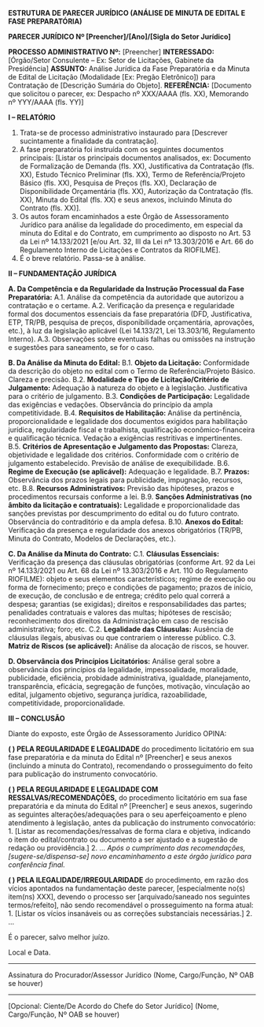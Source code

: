 **ESTRUTURA DE PARECER JURÍDICO (ANÁLISE DE MINUTA DE EDITAL E FASE PREPARATÓRIA)**

**PARECER JURÍDICO Nº [Preencher]/[Ano]/[Sigla do Setor Jurídico]**

**PROCESSO ADMINISTRATIVO Nº:** [Preencher]
**INTERESSADO:** [Órgão/Setor Consulente – Ex: Setor de Licitações, Gabinete da Presidência]
**ASSUNTO:** Análise Jurídica da Fase Preparatória e da Minuta de Edital de Licitação (Modalidade [Ex: Pregão Eletrônico]) para Contratação de [Descrição Sumária do Objeto].
**REFERÊNCIA:** [Documento que solicitou o parecer, ex: Despacho nº XXX/AAAA (fls. XX), Memorando nº YYY/AAAA (fls. YY)]

**I – RELATÓRIO**

1.  Trata-se de processo administrativo instaurado para [Descrever sucintamente a finalidade da contratação].
2.  A fase preparatória foi instruída com os seguintes documentos principais: [Listar os principais documentos analisados, ex: Documento de Formalização de Demanda (fls. XX), Justificativa da Contratação (fls. XX), Estudo Técnico Preliminar (fls. XX), Termo de Referência/Projeto Básico (fls. XX), Pesquisa de Preços (fls. XX), Declaração de Disponibilidade Orçamentária (fls. XX), Autorização da Contratação (fls. XX), Minuta do Edital (fls. XX) e seus anexos, incluindo Minuta do Contrato (fls. XX)].
3.  Os autos foram encaminhados a este Órgão de Assessoramento Jurídico para análise da legalidade do procedimento, em especial da minuta do Edital e do Contrato, em cumprimento ao disposto no Art. 53 da Lei nº 14.133/2021 [e/ou Art. 32, III da Lei nº 13.303/2016 e Art. 66 do Regulamento Interno de Licitações e Contratos da RIOFILME].
4.  É o breve relatório. Passa-se à análise.

**II – FUNDAMENTAÇÃO JURÍDICA**

   **A. Da Competência e da Regularidade da Instrução Processual da Fase Preparatória:**
      A.1. Análise da competência da autoridade que autorizou a contratação e o certame.
      A.2. Verificação da presença e regularidade formal dos documentos essenciais da fase preparatória (DFD, Justificativa, ETP, TR/PB, pesquisa de preços, disponibilidade orçamentária, aprovações, etc.), à luz da legislação aplicável (Lei 14.133/21, Lei 13.303/16, Regulamento Interno).
      A.3. Observações sobre eventuais falhas ou omissões na instrução e sugestões para saneamento, se for o caso.

   **B. Da Análise da Minuta do Edital:**
      B.1. **Objeto da Licitação:** Conformidade da descrição do objeto no edital com o Termo de Referência/Projeto Básico. Clareza e precisão.
      B.2. **Modalidade e Tipo de Licitação/Critério de Julgamento:** Adequação à natureza do objeto e à legislação. Justificativa para o critério de julgamento.
      B.3. **Condições de Participação:** Legalidade das exigências e vedações. Observância do princípio da ampla competitividade.
      B.4. **Requisitos de Habilitação:** Análise da pertinência, proporcionalidade e legalidade dos documentos exigidos para habilitação jurídica, regularidade fiscal e trabalhista, qualificação econômico-financeira e qualificação técnica. Vedação a exigências restritivas e impertinentes.
      B.5. **Critérios de Apresentação e Julgamento das Propostas:** Clareza, objetividade e legalidade dos critérios. Conformidade com o critério de julgamento estabelecido. Previsão de análise de exequibilidade.
      B.6. **Regime de Execução (se aplicável):** Adequação e legalidade.
      B.7. **Prazos:** Observância dos prazos legais para publicidade, impugnação, recursos, etc.
      B.8. **Recursos Administrativos:** Previsão das hipóteses, prazos e procedimentos recursais conforme a lei.
      B.9. **Sanções Administrativas (no âmbito da licitação e contratuais):** Legalidade e proporcionalidade das sanções previstas por descumprimento do edital ou do futuro contrato. Observância do contraditório e da ampla defesa.
      B.10. **Anexos do Edital:** Verificação da presença e regularidade dos anexos obrigatórios (TR/PB, Minuta do Contrato, Modelos de Declarações, etc.).

   **C. Da Análise da Minuta do Contrato:**
      C.1. **Cláusulas Essenciais:** Verificação da presença das cláusulas obrigatórias (conforme Art. 92 da Lei nº 14.133/2021 ou Art. 68 da Lei nº 13.303/2016 e Art. 110 do Regulamento RIOFILME): objeto e seus elementos característicos; regime de execução ou forma de fornecimento; preço e condições de pagamento; prazos de início, de execução, de conclusão e de entrega; crédito pelo qual correrá a despesa; garantias (se exigidas); direitos e responsabilidades das partes; penalidades contratuais e valores das multas; hipóteses de rescisão; reconhecimento dos direitos da Administração em caso de rescisão administrativa; foro; etc.
      C.2. **Legalidade das Cláusulas:** Ausência de cláusulas ilegais, abusivas ou que contrariem o interesse público.
      C.3. **Matriz de Riscos (se aplicável):** Análise da alocação de riscos, se houver.

   **D. Observância dos Princípios Licitatórios:**
      Análise geral sobre a observância dos princípios da legalidade, impessoalidade, moralidade, publicidade, eficiência, probidade administrativa, igualdade, planejamento, transparência, eficácia, segregação de funções, motivação, vinculação ao edital, julgamento objetivo, segurança jurídica, razoabilidade, competitividade, proporcionalidade.

**III – CONCLUSÃO**

Diante do exposto, este Órgão de Assessoramento Jurídico OPINA:

   **( ) PELA REGULARIDADE E LEGALIDADE** do procedimento licitatório em sua fase preparatória e da minuta do Edital nº [Preencher] e seus anexos (incluindo a minuta do Contrato), recomendando o prosseguimento do feito para publicação do instrumento convocatório.

   **( ) PELA REGULARIDADE E LEGALIDADE COM RESSALVAS/RECOMENDAÇÕES,** do procedimento licitatório em sua fase preparatória e da minuta do Edital nº [Preencher] e seus anexos, sugerindo as seguintes alterações/adequações para o seu aperfeiçoamento e pleno atendimento à legislação, antes da publicação do instrumento convocatório:
      1. [Listar as recomendações/ressalvas de forma clara e objetiva, indicando o item do edital/contrato ou documento a ser ajustado e a sugestão de redação ou providência.]
      2. ...
      *Após o cumprimento das recomendações, [sugere-se/dispensa-se] novo encaminhamento a este órgão jurídico para conferência final.*

   **( ) PELA ILEGALIDADE/IRREGULARIDADE** do procedimento, em razão dos vícios apontados na fundamentação deste parecer, [especialmente no(s) item(ns) XXX], devendo o processo ser [arquivado/saneado nos seguintes termos/refeito], não sendo recomendável o prosseguimento na forma atual:
      1. [Listar os vícios insanáveis ou as correções substanciais necessárias.]
      2. ...

É o parecer, salvo melhor juízo.

Local e Data.

_________________________________________
Assinatura do Procurador/Assessor Jurídico
(Nome, Cargo/Função, Nº OAB se houver)

_________________________________________
[Opcional: Ciente/De Acordo do Chefe do Setor Jurídico]
(Nome, Cargo/Função, Nº OAB se houver)

